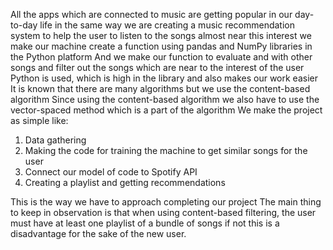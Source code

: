 All the apps which are connected to music are getting popular in our day-to-day life  in the same way we are creating a music recommendation system to help the user to listen to the songs almost near this interest 
we make our machine create a function using  pandas and NumPy libraries in the Python platform 
And we make our function to evaluate and with other songs and filter out the songs which are near to the interest of the user 
Python is used, which is high in the library and also makes our work easier 
It is known that there are many algorithms but we use the content-based algorithm 
Since using the content-based algorithm we also have to use the vector-spaced method which is a part of the algorithm 
We make the project as simple like:
 1. Data gathering
 2. Making the code for training the machine to get similar songs for the user 
 3. Connect our model of code to Spotify API 
 4. Creating a playlist and getting recommendations 
 
This is the way we have to approach completing our project
The main thing to keep in observation is that when using content-based filtering, the user must have at least one playlist of a bundle of songs if not this is a disadvantage for the sake of the new user.
